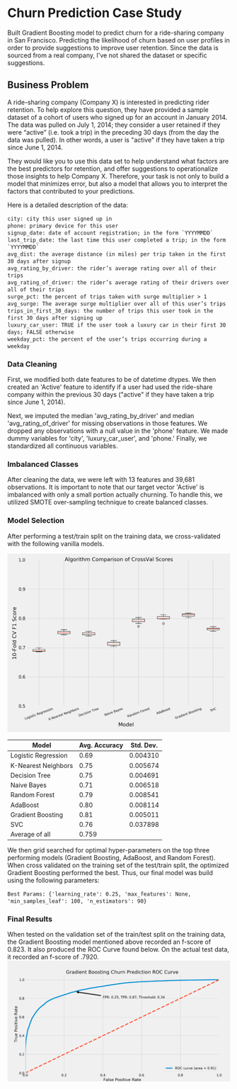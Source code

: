 # Churn Prediction Case Study

Built Gradient Boosting model to predict churn for a ride-sharing company in San Francisco. Predicting the likelihood of churn based on user profiles in order to provide suggestions to improve user retention. Since the data is sourced from a real company, I've not shared the dataset or specific suggestions.

## Business Problem
A ride-sharing company (Company X) is interested in predicting rider retention. To help explore this question, they have provided a sample dataset of a cohort of users who signed up for an account in January 2014. The data was pulled on July 1, 2014; they consider a user retained if they were “active” (i.e. took a trip) in the preceding 30 days (from the day the data was pulled). In other words, a user is "active" if they have taken a trip since June 1, 2014.

They would like you to use this data set to help understand what factors are the best predictors for retention, and offer suggestions to operationalize those insights to help Company X. Therefore, your task is not only to build a model that minimizes error, but also a model that allows you to interpret the factors that contributed to your predictions.

Here is a detailed description of the data:
~~~
city: city this user signed up in
phone: primary device for this user
signup_date: date of account registration; in the form `YYYYMMDD`
last_trip_date: the last time this user completed a trip; in the form `YYYYMMDD`
avg_dist: the average distance (in miles) per trip taken in the first 30 days after signup
avg_rating_by_driver: the rider’s average rating over all of their trips
avg_rating_of_driver: the rider’s average rating of their drivers over all of their trips
surge_pct: the percent of trips taken with surge multiplier > 1
avg_surge: The average surge multiplier over all of this user’s trips
trips_in_first_30_days: the number of trips this user took in the first 30 days after signing up
luxury_car_user: TRUE if the user took a luxury car in their first 30 days; FALSE otherwise
weekday_pct: the percent of the user’s trips occurring during a weekday
~~~

### Data Cleaning

First, we modified both date features to be of datetime dtypes. We then created an 'Active' feature to identify if a user had used the ride-share company within the previous 30 days ("active" if they have taken a trip since June 1, 2014).

Next, we imputed the median 'avg_rating_by_driver' and median 'avg_rating_of_driver' for missing observations in those features. We dropped any observations with a null value in the 'phone' feature. We made dummy variables for 'city', 'luxury_car_user', and 'phone.' Finally, we standardized all continuous variables.

### Imbalanced Classes
After cleaning the data, we were left with 13 features and 39,681 observations. It is important to note that our target vector 'Active' is imbalanced with only a small portion actually churning. To handle this, we utilized SMOTE over-sampling technique to create balanced classes.

### Model Selection

After performing a test/train split on the training data, we cross-validated with the following vanilla models.

![Cross Val Scores](images/Cross_Val_Scores.png)


| Model  | Avg. Accuracy  | Std. Dev.  |
|---|---|---|
| Logistic Regression  | 0.69  | 0.004310  |
| K-Nearest Neighbors  | 0.75  | 0.005674  |
| Decision Tree  | 0.75  | 0.004691  |
| Naive Bayes  |  0.71 | 0.006518  |
| Random Forest  | 0.79  | 0.008541  |
| AdaBoost  | 0.80  | 0.008114  |
| Gradient Boosting  | 0.81  | 0.005011  |
| SVC  | 0.76  | 0.037898  |
| Average of all  | 0.759  |   |

We then grid searched for optimal hyper-parameters on the top three performing models (Gradient Boosting, AdaBoost, and Random Forest). When cross validated on the training set of the test/train split, the optimized Gradient Boosting performed the best. Thus, our final model was build using the following parameters:
~~~
Best Params: {'learning_rate': 0.25, 'max_features': None,
'min_samples_leaf': 100, 'n_estimators': 90}
~~~

### Final Results

When tested on the validation set of the train/test split on the training data, the Gradient Boosting model mentioned above recorded an f-score of 0.823. It also produced the ROC Curve found below. On the actual test data, it recorded an f-score of .7920.
![ROC Curve](images/ROC_Curve.png)

